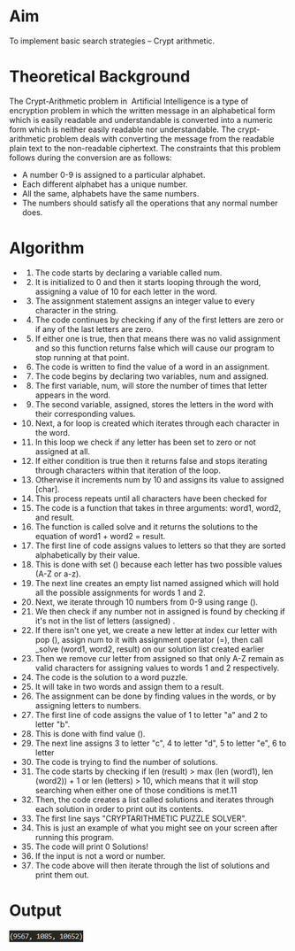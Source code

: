 # Aim
To implement basic search strategies – Crypt arithmetic.

# Theoretical Background
The Crypt-Arithmetic problem in  Artificial Intelligence is a type of encryption problem in which the written message in an alphabetical form which is easily readable and understandable is converted into a numeric form which is
neither easily readable nor understandable. The crypt-arithmetic problem deals with converting the message from the readable plain text to the non-readable ciphertext. 
The constraints that this problem follows during the conversion are as follows:
- A number 0-9 is assigned to a particular alphabet.
- Each different alphabet has a unique number.
- All the same, alphabets have the same numbers.
- The numbers should satisfy all the operations that any normal number does.

# Algorithm
- 1. The code starts by declaring a variable called num.
- 2. It is initialized to 0 and then it starts looping through the word, assigning a value of 10 for each letter in the word.
- 3. The assignment statement assigns an integer value to every character in the string.
- 4. The code continues by checking if any of the first letters are zero or if any of the last letters are zero.
- 5. If either one is true, then that means there was no valid assignment and so this function returns false which will cause our program to stop running at that point.
- 6. The code is written to find the value of a word in an assignment.
- 7. The code begins by declaring two variables, num and assigned.
- 8. The first variable, num, will store the number of times that letter appears in the word.
- 9. The second variable, assigned, stores the letters in the word with their corresponding values.
- 10. Next, a for loop is created which iterates through each character in the word.
- 11. In this loop we check if any letter has been set to zero or not assigned at all.
- 12. If either condition is true then it returns false and stops iterating through characters within that iteration of the loop.
- 13. Otherwise it increments num by 10 and assigns its value to assigned [char].
- 14. This process repeats until all characters have been checked for
- 15. The code is a function that takes in three arguments: word1, word2, and result.
- 16. The function is called solve and it returns the solutions to the equation of word1 + word2 = result.
- 17. The first line of code assigns values to letters so that they are sorted alphabetically by their value.
- 18. This is done with set () because each letter has two possible values (A-Z or a-z).
- 19. The next line creates an empty list named assigned which will hold all the possible assignments for words 1 and 2.
- 20. Next, we iterate through 10 numbers from 0-9 using range ().
- 21. We then check if any number not in assigned is found by checking if it&#39;s not in the list of letters (assigned) .
- 22. If there isn&#39;t one yet, we create a new letter at index cur letter with pop (), assign num to it with assignment operator (=), then call _solve (word1, word2, result) on our solution list created earlier
- 23. Then we remove cur letter from assigned so that only A-Z remain as valid characters for assigning values to words 1 and 2 respectively.
- 24. The code is the solution to a word puzzle.
- 25. It will take in two words and assign them to a result.
- 26. The assignment can be done by finding values in the words, or by assigning letters to numbers.
- 27. The first line of code assigns the value of 1 to letter &quot;a&quot; and 2 to letter &quot;b&quot;.
- 28. This is done with find value ().
- 29. The next line assigns 3 to letter &quot;c&quot;, 4 to letter &quot;d&quot;, 5 to letter &quot;e&quot;, 6 to letter
- 30. The code is trying to find the number of solutions.
- 31. The code starts by checking if len (result) &gt; max (len (word1), len (word2)) + 1 or len (letters) &gt; 10, which means that it will stop searching when either one of those conditions is met.11
- 32. Then, the code creates a list called solutions and iterates through each solution in order to print out its contents.
- 33. The first line says &quot;CRYPTARITHMETIC PUZZLE SOLVER&quot;.
- 34. This is just an example of what you might see on your screen after running this program.
- 35. The code will print 0 Solutions!
- 36. If the input is not a word or number.
- 37. The code above will then iterate through the list of solutions and print them out.

# Output
![CAP Output](https://github.com/noelmathen/College-Lab-Works/blob/main/S6%20AI%20(Artificial%20Intelligence)/Expt12%20-%20Crypt%20Arithmetic%20Problem/Crypt%20Arithmetic%20Problem%20Output.png)
